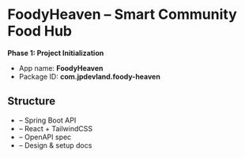 # FoodyHeaven – Smart Community Food Hub

**Phase 1: Project Initialization**

- App name: **FoodyHeaven**
- Package ID: **com.jpdevland.foody-heaven**

## Structure
-  – Spring Boot API
-  – React + TailwindCSS
-  – OpenAPI spec
-  – Design & setup docs
